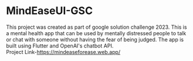 # MindEaseUI-GSC
This project was created as part of google solution challenge 2023. This is a mental health app that can be used by mentally distressed people to talk or chat with someone without having the fear of being judged.
The app is built using Flutter and OpenAI's chatbot API.
<br>
Project Link-https://mindeaseforease.web.app/
